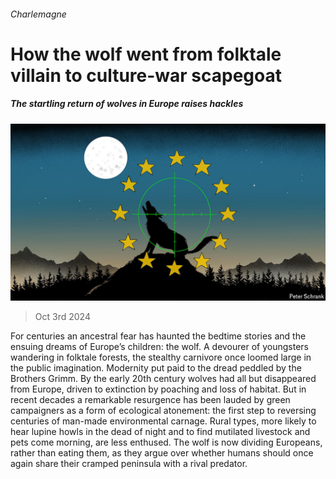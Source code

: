 ###### Charlemagne

# How the wolf went from folktale villain to culture-war scapegoat 

##### The startling return of wolves in Europe raises hackles 

![image](images/20241005_EUD000.jpg) 

> Oct 3rd 2024 

For centuries an ancestral fear has haunted the bedtime stories and the ensuing dreams of Europe’s children: the wolf. A devourer of youngsters wandering in folktale forests, the stealthy carnivore once loomed large in the public imagination. Modernity put paid to the dread peddled by the Brothers Grimm. By the early 20th century wolves had all but disappeared from Europe, driven to extinction by poaching and loss of habitat. But in recent decades a remarkable resurgence has been lauded by green campaigners as a form of ecological atonement: the first step to reversing centuries of man-made environmental carnage. Rural types, more likely to hear lupine howls in the dead of night and to find mutilated livestock and pets come morning, are less enthused. The wolf is now dividing Europeans, rather than eating them, as they argue over whether humans should once again share their cramped peninsula with a rival predator. 

